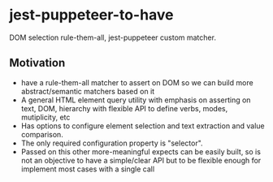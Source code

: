 # jest-puppeteer-to-have

DOM selection rule-them-all, jest-puppeteer custom matcher. 

## Motivation

* have a rule-them-all matcher to assert on DOM so we can build more abstract/semantic matchers based on it
* A general HTML element query utility with emphasis on asserting on text, DOM, hierarchy with flexible API to define verbs, modes, mutiplicity, etc
* Has options to configure element selection and text extraction and value comparison. 
* The only required configuration property is "selector".
* Passed on this other more-meaningful expects can be easily built, so is not an objective to have a simple/clear API but to be flexible enough for implement most cases with a single call